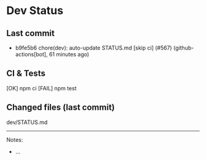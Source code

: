 # Dev Status

## Last commit
- b9fe5b6 chore(dev): auto-update STATUS.md [skip ci] (#567) (github-actions[bot], 61 minutes ago)
## CI & Tests
[OK] npm ci
[FAIL] npm test

## Changed files (last commit)
dev/STATUS.md

---
Notes:
- ...
